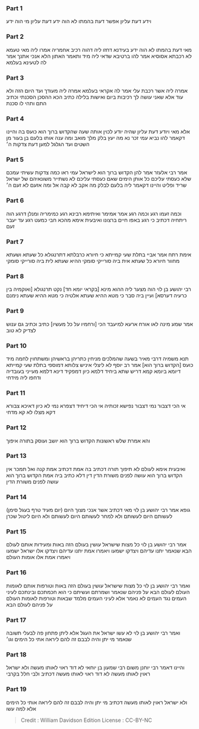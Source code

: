 
### Part 1
וידע דעת עליון אפשר דעת בהמתו לא הוה ידע דעת עליון מי הוה ידע

### Part 2
מאי דעת בהמתו לא הוה ידע בעידנא דחזו ליה דהוה רכיב אחמריה אמרו ליה מאי טעמא לא רכבתא אסוסיא אמר להו ברטיבא שדאי ליה מיד ותאמר האתון הלא אנכי אתנך אמר לה לטעינא בעלמא

### Part 3
אמרה ליה אשר רכבת עלי אמר לה אקראי בעלמא אמרה ליה מעודך ועד היום הזה ולא עוד אלא שאני עושה לך רכיבות ביום ואישות בלילה כתיב הכא ההסכן הסכנתי וכתיב התם ותהי לו סכנת

### Part 4
אלא מאי ויודע דעת עליון שהיה יודע לכוין אותה שעה שהקדוש ברוך הוא כועס בה והיינו דקאמר להו נביא עמי זכר נא מה יעץ בלק מלך מואב ומה ענה אותו בלעם בן בעור מן השטים ועד הגלגל למען דעת צדקות ה׳

### Part 5
אמר רבי אלעזר אמר להן הקדוש ברוך הוא לישראל עמי ראו כמה צדקות עשיתי עמכם שלא כעסתי עליכם כל אותן הימים שאם כעסתי עליכם לא נשתייר משונאיהם של ישראל שריד ופליט והיינו דקאמר ליה בלעם לבלק מה אקב לא קבה אל ומה אזעם לא זעם ה׳

### Part 6
וכמה זעמו רגע וכמה רגע אמר אמימר ואיתימא רבינא רגע כמימריה ומנלן דרגע הוה ריתחיה דכתיב כי רגע באפו חיים ברצונו ואיבעית אימא מהכא חבי כמעט רגע עד יעבר זעם

### Part 7
אימת רתח אמר אביי בתלת שעי קמייתא כי חיורא כרבלתא דתרנגולא כל שעתא ושעתא מחוור חיורא כל שעתא אית ביה סורייקי סומקי ההיא שעתא לית ביה סורייקי סומקי

### Part 8
רבי יהושע בן לוי הוה מצער ליה ההוא מינא [בקראי יומא חד] נקט תרנגולא [ואוקמיה בין כרעיה דערסא] ועיין ביה סבר כי מטא ההיא שעתא אלטיה כי מטא ההיא שעתא נימנם

### Part 9
אמר שמע מינה לאו אורח ארעא למיעבד הכי [ורחמיו על כל מעשיו] כתיב וכתיב גם ענוש לצדיק לא טוב

### Part 10
תנא משמיה דרבי מאיר בשעה שהמלכים מניחין כתריהן בראשיהן ומשתחוין לחמה מיד כועס [הקדוש ברוך הוא] אמר רב יוסף לא ליצלי איניש צלותא דמוספי בתלת שעי קמייתא דיומא ביומא קמא דריש שתא ביחיד דלמא כיון דמפקיד דינא דלמא מעייני בעובדיה ודחפו ליה מידחי

### Part 11
אי הכי דצבור נמי דצבור נפישא זכותיה אי הכי דיחיד דצפרא נמי לא כיון דאיכא צבורא דקא מצלו לא קא מדחי

### Part 12
והא אמרת שלש ראשונות הקדוש ברוך הוא יושב ועוסק בתורה איפוך

### Part 13
ואיבעית אימא לעולם לא תיפוך תורה דכתיב בה אמת דכתיב אמת קנה ואל תמכר אין הקדוש ברוך הוא עושה לפנים משורת הדין דין דלא כתיב ביה אמת הקדוש ברוך הוא עושה לפנים משורת הדין

### Part 14
(יום מעיד טרף בעגל סימן) גופא אמר רבי יהושע בן לוי מאי דכתיב אשר אנכי מצוך היום לעשותם היום לעשותם ולא למחר לעשותם היום לעשותם ולא היום ליטול שכרן

### Part 15
אמר רבי יהושע בן לוי כל מצות שישראל עושין בעולם הזה באות ומעידות אותם לעולם הבא שנאמר יתנו עדיהם ויצדקו ישמעו ויאמרו אמת יתנו עדיהם ויצדקו אלו ישראל ישמעו ויאמרו אמת אלו אומות העולם

### Part 16
ואמר רבי יהושע בן לוי כל מצות שישראל עושין בעולם הזה באות וטורפות אותם לאומות העולם לעולם הבא על פניהם שנאמר ושמרתם ועשיתם כי הוא חכמתכם ובינתכם לעיני העמים נגד העמים לא נאמר אלא לעיני העמים מלמד שבאות וטורפות לאומות העולם על פניהם לעולם הבא

### Part 17
ואמר רבי יהושע בן לוי לא עשו ישראל את העגל אלא ליתן פתחון פה לבעלי תשובה שנאמר מי יתן והיה לבבם זה להם ליראה אתי כל הימים וגו׳

### Part 18
והיינו דאמר רבי יוחנן משום רבי שמעון בן יוחאי לא דוד ראוי לאותו מעשה ולא ישראל ראוין לאותו מעשה לא דוד ראוי לאותו מעשה דכתיב ולבי חלל בקרבי

### Part 19
ולא ישראל ראוין לאותו מעשה דכתיב מי יתן והיה לבבם זה להם ליראה אותי כל הימים אלא למה עשו

>Credit : William Davidson Edition
>License : CC-BY-NC
